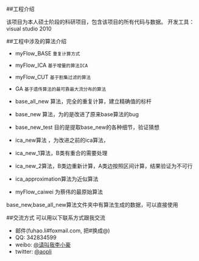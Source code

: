 ##工程介绍

该项目为本人硕士阶段的科研项目，包含该项目的所有代码与数据。
开发工具：visual studio 2010



##工程中涉及的算法介绍

* myFlow_BASE   `重复计算方式`
* myFlow_ICA `基于增量的算法ICA`
* myFlow_CUT `基于割集过滤的算法`
* GA `基于遗传算法的最可靠最大流分布的算法`

* base_all_new 算法，完全的重复计算，建立精确值的标杆

* base_new 算法，为的是改进了原来base算法的bug
* base_new_test 目的是提取base_new的各种细节，验证猜想

* ica_new算法 ，为改进之前的ica算法，
* ica_new_1算法，B类有重合的需要处理
* ica_new_2算法，B类边重新计算，A类边按照区间计算，结果验证为不可行


* ica_approximation算法为近似算法

* myFlow_caiwei 为蔡伟的最原始算法


base_new,base_all_new算法文件夹中有算法生成的数据，可以直接使用


##交流方式
可以用以下联系方式跟我交流

* 邮件(fuhao.li#foxmail.com, 把#换成@)
* QQ: 342834599
* weibo: [@请叫我李小豪](http://weibo.com/aopli)
* twitter: [@aopli](https://twitter.com/aopli)